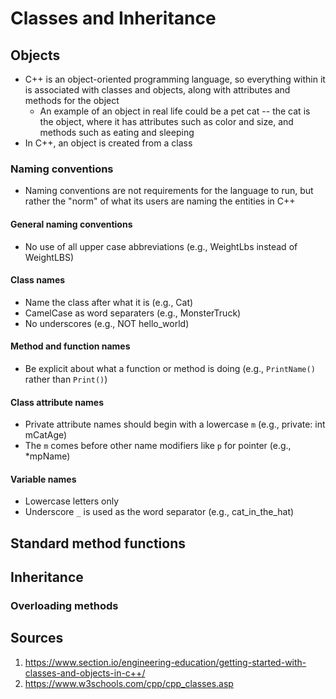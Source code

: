 # Classes and Inheritance

## Objects
* C++ is an object-oriented programming language, so everything within it is associated with classes and objects, along with attributes and methods for the object
  * An example of an object in real life could be a pet cat -- the cat is the object, where it has attributes such as color and size, and methods such as eating and sleeping
* In C++, an object is created from a class

### Naming conventions 
* Naming conventions are not requirements for the language to run, but rather the "norm" of what its users are naming the entities in C++

#### General naming conventions
* No use of all upper case abbreviations (e.g., WeightLbs instead of WeightLBS)

#### Class names
* Name the class after what it is (e.g., Cat)
* CamelCase as word separaters (e.g., MonsterTruck)
* No underscores (e.g., NOT hello_world)

#### Method and function names
* Be explicit about what a function or method is doing (e.g., `PrintName()` rather than `Print()`)


#### Class attribute names
* Private attribute names should begin with a lowercase `m` (e.g., private: int mCatAge)
* The `m` comes before other name modifiers like `p` for pointer (e.g., *mpName)


#### Variable names
* Lowercase letters only
* Underscore `_` is used as the word separator (e.g., cat_in_the_hat)

## Standard method functions


## Inheritance


### Overloading methods


## Sources
1. https://www.section.io/engineering-education/getting-started-with-classes-and-objects-in-c++/
2. https://www.w3schools.com/cpp/cpp_classes.asp
